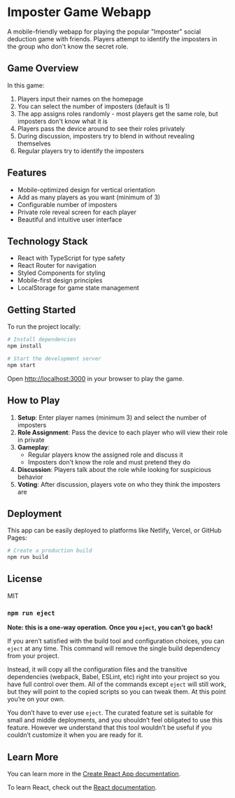 # Imposter Game Webapp

A mobile-friendly webapp for playing the popular "Imposter" social deduction game with friends. Players attempt to identify the imposters in the group who don't know the secret role.

## Game Overview

In this game:
1. Players input their names on the homepage
2. You can select the number of imposters (default is 1)
3. The app assigns roles randomly - most players get the same role, but imposters don't know what it is
4. Players pass the device around to see their roles privately
5. During discussion, imposters try to blend in without revealing themselves
6. Regular players try to identify the imposters

## Features

- Mobile-optimized design for vertical orientation
- Add as many players as you want (minimum of 3)
- Configurable number of imposters
- Private role reveal screen for each player
- Beautiful and intuitive user interface

## Technology Stack

- React with TypeScript for type safety
- React Router for navigation
- Styled Components for styling
- Mobile-first design principles
- LocalStorage for game state management

## Getting Started

To run the project locally:

```bash
# Install dependencies
npm install

# Start the development server
npm start
```

Open [http://localhost:3000](http://localhost:3000) in your browser to play the game.

## How to Play

1. **Setup**: Enter player names (minimum 3) and select the number of imposters
2. **Role Assignment**: Pass the device to each player who will view their role in private
3. **Gameplay**: 
   - Regular players know the assigned role and discuss it
   - Imposters don't know the role and must pretend they do
4. **Discussion**: Players talk about the role while looking for suspicious behavior
5. **Voting**: After discussion, players vote on who they think the imposters are

## Deployment

This app can be easily deployed to platforms like Netlify, Vercel, or GitHub Pages:

```bash
# Create a production build
npm run build
```

## License

MIT

### `npm run eject`

**Note: this is a one-way operation. Once you `eject`, you can’t go back!**

If you aren’t satisfied with the build tool and configuration choices, you can `eject` at any time. This command will remove the single build dependency from your project.

Instead, it will copy all the configuration files and the transitive dependencies (webpack, Babel, ESLint, etc) right into your project so you have full control over them. All of the commands except `eject` will still work, but they will point to the copied scripts so you can tweak them. At this point you’re on your own.

You don’t have to ever use `eject`. The curated feature set is suitable for small and middle deployments, and you shouldn’t feel obligated to use this feature. However we understand that this tool wouldn’t be useful if you couldn’t customize it when you are ready for it.

## Learn More

You can learn more in the [Create React App documentation](https://facebook.github.io/create-react-app/docs/getting-started).

To learn React, check out the [React documentation](https://reactjs.org/).
